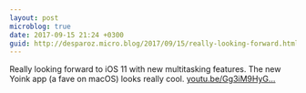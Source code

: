 ```yaml
---
layout: post
microblog: true
date: 2017-09-15 21:24 +0300
guid: http://desparoz.micro.blog/2017/09/15/really-looking-forward.html
---
```

Really looking forward to iOS 11 with new multitasking features. The new Yoink app (a fave on macOS) looks really cool. [youtu.be/Gg3iM9HyG...](https://youtu.be/Gg3iM9HyGzM)
